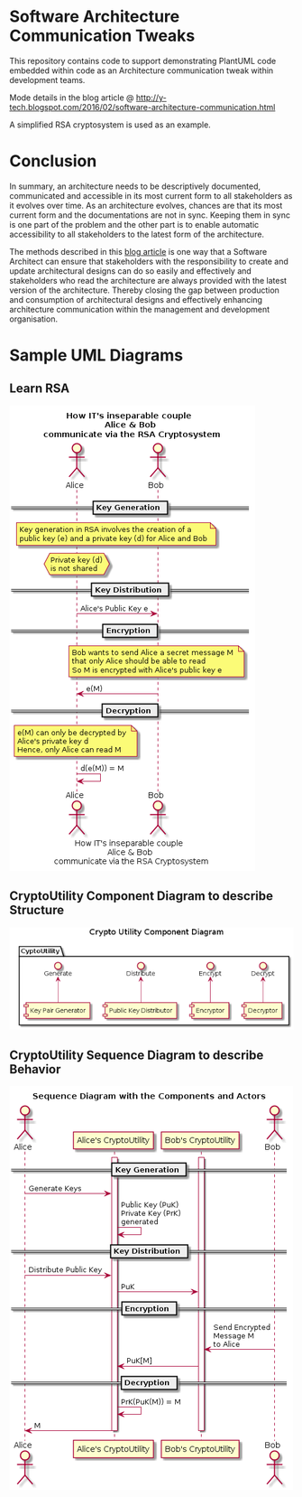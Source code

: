# Software Architecture Communication Tweaks

This repository contains code to support demonstrating PlantUML code embedded within code as an Architecture communication tweak within development teams.

Mode details in the blog article @ http://y-tech.blogspot.com/2016/02/software-architecture-communication.html

A simplified RSA cryptosystem is used as an example.

# Conclusion
In summary, an architecture needs to be descriptively documented, communicated and accessible in its most current form to all stakeholders as it evolves over time. As an architecture evolves, chances are that its most current form and the documentations are not in sync. Keeping them in sync is one part of the problem and the other part is to enable automatic accessibility to all stakeholders to the latest form of the architecture.

The methods described in this [blog article](http://y-tech.blogspot.com/2016/02/software-architecture-communication.html) is one way that a Software Architect can ensure that stakeholders with the responsibility to create and update architectural designs can do so easily and effectively and stakeholders who read the architecture are always provided with the latest version of the architecture. Thereby closing the gap between production and consumption of architectural designs and effectively enhancing architecture communication within the management and development organisation.

# Sample UML Diagrams
## Learn RSA

![LEARN RSA](https://raw.githubusercontent.com/yn-codes/architecture-communication/master/Learn_RSA.png)

## CryptoUtility Component Diagram to describe Structure

![CryptoUtility Component Diagram to describe Structure](https://raw.githubusercontent.com/yn-codes/architecture-communication/master/src/de/yn_codes/examples/CryptoUtility/Component_Diagram.png)

## CryptoUtility Sequence Diagram to describe Behavior

![CryptoUtility Sequence Diagram to describe Behavior](https://raw.githubusercontent.com/yn-codes/architecture-communication/master/src/de/yn_codes/examples/CryptoUtility/Sequence_Diagram.png)